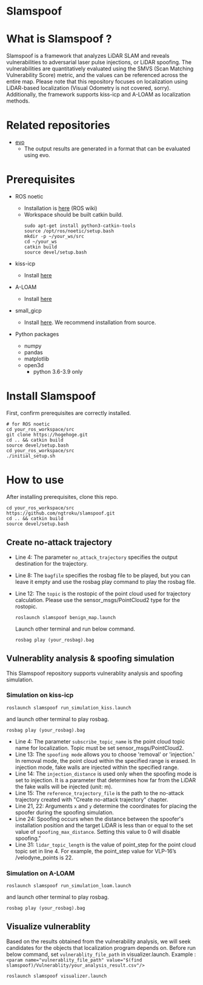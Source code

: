 # Slamspoof

# What is Slamspoof ? 
Slamspoof is a framework that analyzes LiDAR SLAM and reveals vulnerabilities to adversarial laser pulse injections, or LiDAR spoofing. The vulnerabilities are quantitatively evaluated using the SMVS (Scan Matching Vulnerability Score) metric, and the values can be referenced across the entire map. Please note that this repository focuses on localization using LiDAR-based localization (Visual Odometry is not covered, sorry). Additionally, the framework supports kiss-icp and A-LOAM as localization methods.

# Related repositories
- [evo](https://github.com/MichaelGrupp/evo)
  - The output results are generated in a format that can be evaluated using evo. 
# Prerequisites
- ROS noetic
  - Installation is [here](https://wiki.ros.org/noetic/Installation/Ubuntu) (ROS wiki)
  - Workspace should be built catkin build.
    ```
    sudo apt-get install python3-catkin-tools
    source /opt/ros/noetic/setup.bash
    mkdir -p ~/your_ws/src
    cd ~/your_ws
    catkin build
    source devel/setup.bash
    ```
- kiss-icp
  - Install [here](https://github.com/PRBonn/kiss-icp)
- A-LOAM
  - Install [here](https://github.com/HKUST-Aerial-Robotics/A-LOAM)
- small_gicp
  - Install [here](https://github.com/koide3/small_gicp). We recommend installation from source.

- Python packages
  - numpy
  - pandas
  - matplotlib
  - open3d
    - python 3.6-3.9 only
      
# Install Slamspoof
First, confirm prerequisites are correctly installed.
```
# for ROS noetic
cd your_ros_workspace/src
git clone https://hogehoge.git
cd .. && catkin build 
source devel/setup.bash
cd your_ros_workspace/src
./initial_setup.sh
```

# How to use
After installing prerequisites, clone this repo.
```
cd your_ros_workspace/src
https://github.com/ngtroku/slamspoof.git
cd .. && catkin build
source devel/setup.bash
```
## Create no-attack trajectory
- Line 4: The parameter `no_attack_trajectory` specifies the output destination for the trajectory.
- Line 8: The `bagfile` specifies the rosbag file to be played, but you can leave it empty and use the rosbag play command to play the rosbag file.
- Line 12: The `topic` is the rostopic of the point cloud used for trajectory calculation. Please use the sensor_msgs/PointCloud2 type for the rostopic.

  ```
  roslaunch slamspoof benign_map.launch
  ```
  Launch other terminal and run below command.
  ```
  rosbag play (your_rosbag).bag
  ```
## Vulnerablity analysis & spoofing simulation
This Slamspoof repository supports vulnerablity analysis and spoofing simulation. 
### Simulation on kiss-icp
```
roslaunch slamspoof run_simulation_kiss.launch
```
and launch other terminal to play rosbag.
```
rosbag play (your_rosbag).bag
```
- Line 4: The parameter `subscribe_topic_name` is the point cloud topic name for localization. Topic must be set sensor_msgs/PointCloud2.
- Line 13: The `spoofing mode` allows you to choose 'removal' or 'injection.' In removal mode, the point cloud within the specified range is erased. In injection mode, fake walls are injected within the specified range.
- Line 14: The `injection_distance` is used only when the spoofing mode is set to injection. It is a parameter that determines how far from the LiDAR the fake walls will be injected (unit: m).
- Line 15: The `reference_trajectory_file` is the path to the no-attack trajectory created with "Create no-attack trajectory" chapter.
- Line 21, 22: Arguments `x` and `y` determine the coordinates for placing the spoofer during the spoofing simulation.
- Line 24: Spoofing occurs when the distance between the spoofer's installation position and the target LiDAR is less than or equal to the set value of `spoofing_max_distance`. Setting this value to 0 will disable spoofing."
- Line 31: `lidar_topic_length` is the value of point_step for the point cloud topic set in line 4. For example, the point_step value for VLP-16’s /velodyne_points is 22.
### Simulation on A-LOAM
```
roslaunch slamspoof run_simulation_loam.launch
```
and launch other terminal to play rosbag.
```
rosbag play (your_rosbag).bag
```
## Visualize vulnerablity
Based on the results obtained from the vulnerability analysis, we will seek candidates for the objects that localization program depends on.
Before run below command, set `vulnerablity_file_path` in visualizer.launch. Example : `<param name="vulnerablity_file_path" value="$(find slamspoof)/Vulnerablity/your_analysis_result.csv"/>`
```
roslaunch slamspoof visualizer.launch
```
